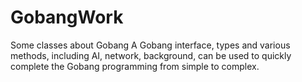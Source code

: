 # GobangWork
Some classes about Gobang
A Gobang interface, types and various methods, including AI, network, background, can be used to quickly complete the Gobang programming from simple to complex.
